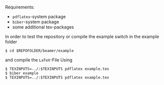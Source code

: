 Requirements:
  * `pdflatex`-system package
  * `biber`-system package
  * some additional tex-packages

In order to test the repository or compile the example switch in the example folder
```
$ cd $REPOFOLDER/beamer/example
```
and compile the `LaTeX`-File Using
```
$ TEXINPUTS=../:$TEXINPUTS pdflatex example.tex
$ biber example
$ TEXINPUTS=../:$TEXINPUTS pdflatex example.tex
```
